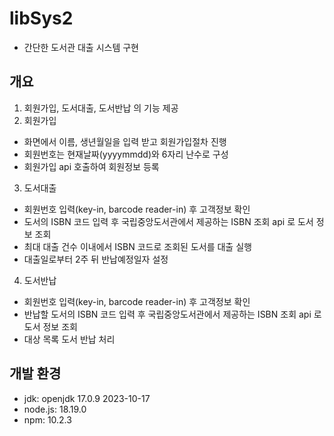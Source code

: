 # libSys2
- 간단한 도서관 대출 시스템 구현

## 개요
1. 회원가입, 도서대출, 도서반납 의 기능 제공
2. 회원가입
- 화면에서 이름, 생년월일을 입력 받고 회원가입절차 진행
- 회원번호는 현재날짜(yyyymmdd)와 6자리 난수로 구성
- 회원가입 api 호출하여 회원정보 등록
3. 도서대출
- 회원번호 입력(key-in, barcode reader-in) 후 고객정보 확인
- 도서의 ISBN 코드 입력 후 국립중앙도서관에서 제공하는 ISBN 조회 api 로 도서 정보 조회
- 최대 대출 건수 이내에서 ISBN 코드로 조회된 도서를 대출 실행
- 대출일로부터 2주 뒤 반납예정일자 설정
4. 도서반납
- 회원번호 입력(key-in, barcode reader-in) 후 고객정보 확인
- 반납할 도서의 ISBN 코드 입력 후 국립중앙도서관에서 제공하는 ISBN 조회 api 로 도서 정보 조회
- 대상 목록 도서 반납 처리

## 개발 환경
- jdk: openjdk 17.0.9 2023-10-17 
- node.js: 18.19.0
- npm: 10.2.3
